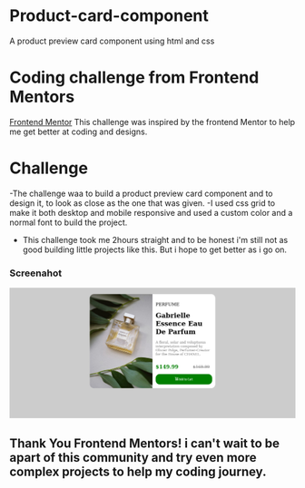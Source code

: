 # Product-card-component

A product preview card component using html and css

# Coding challenge from Frontend Mentors

[Frontend Mentor](https://www.frontendmentor.io) This challenge was inspired by the frontend Mentor to help me get better at coding and designs.

# Challenge

-The challenge waa to build a product preview card component and to design it, to look as close as the one that was given.
-I used css grid to make it both desktop and mobile responsive and used a custom color and a normal font to build the project.

-   This challenge took me 2hours straight and to be honest i'm still not as good building little projects like this. But i hope to get better as i go on.

### Screenahot

![screenshot](/ppscreenshot.png)

## Thank You Frontend Mentors! i can't wait to be apart of this community and try even more complex projects to help my coding journey.
